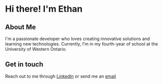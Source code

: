 # Hi there! I'm Ethan

## About Me
I'm a passionate developer who loves creating innovative solutions and learning new technologies. Currently, I'm in my fourth-year of school at the University of Western Ontario.

## Get in touch
Reach out to me through [LinkedIn](https://www.linkedin.com/in/ethan-fung/) or send me an [email](mailto:efung48@uwo.ca) 
